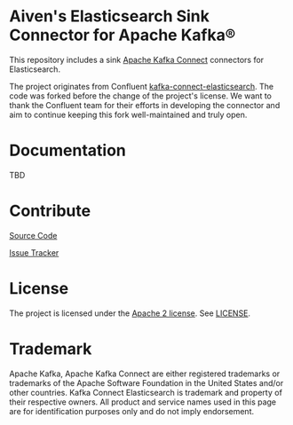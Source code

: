 # Aiven's Elasticsearch Sink Connector for Apache Kafka®

This repository includes a sink [Apache Kafka Connect](http://kafka.apache.org/documentation.html#connect) connectors for Elasticsearch.

The project originates from Confluent [kafka-connect-elasticsearch](https://github.com/confluentinc/kafka-connect-elasticsearch). The code was forked before the change of the project's license. We want to thank the Confluent team for their efforts in developing the connector and aim to continue keeping this fork well-maintained and truly open.

# Documentation

TBD

# Contribute

[Source Code](https://github.com/aiven/elasticsearch-connector-for-apache-kafka)

[Issue Tracker](https://github.com/aiven/elasticsearch-connector-for-apache-kafka)

# License

The project is licensed under the [Apache 2 license](https://www.apache.org/licenses/LICENSE-2.0). See [LICENSE](LICENSE).

# Trademark
Apache Kafka, Apache Kafka Connect are either registered trademarks or trademarks of the Apache Software Foundation in the United States and/or other countries. Kafka Connect Elasticsearch is trademark and property of their respective owners. All product and service names used in this page are for identification purposes only and do not imply endorsement.
